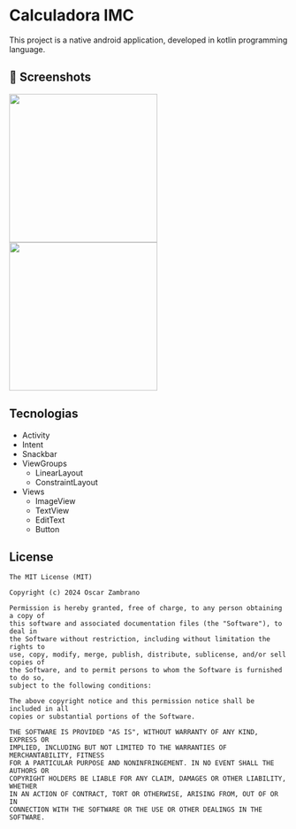 # Calculadora IMC
This project is a native android application, developed in kotlin programming language.

 


## :camera_flash: Screenshots
<!-- You can add more screenshots here if you like -->
<img src="https://github.com/user-attachments/assets/38ca070c-7725-4d7e-91f1-07ffa169b445" width=268> <img src=" " width=268> <img src=" " width=268> <img src="" width=268>



## Tecnologias
 - Activity
 - Intent
 - Snackbar
 - ViewGroups
   -  LinearLayout
   -  ConstraintLayout
- Views
  - ImageView
  - TextView
  - EditText
  - Button


## License
```
The MIT License (MIT)

Copyright (c) 2024 Oscar Zambrano

Permission is hereby granted, free of charge, to any person obtaining a copy of
this software and associated documentation files (the "Software"), to deal in
the Software without restriction, including without limitation the rights to
use, copy, modify, merge, publish, distribute, sublicense, and/or sell copies of
the Software, and to permit persons to whom the Software is furnished to do so,
subject to the following conditions:

The above copyright notice and this permission notice shall be included in all
copies or substantial portions of the Software.

THE SOFTWARE IS PROVIDED "AS IS", WITHOUT WARRANTY OF ANY KIND, EXPRESS OR
IMPLIED, INCLUDING BUT NOT LIMITED TO THE WARRANTIES OF MERCHANTABILITY, FITNESS
FOR A PARTICULAR PURPOSE AND NONINFRINGEMENT. IN NO EVENT SHALL THE AUTHORS OR
COPYRIGHT HOLDERS BE LIABLE FOR ANY CLAIM, DAMAGES OR OTHER LIABILITY, WHETHER
IN AN ACTION OF CONTRACT, TORT OR OTHERWISE, ARISING FROM, OUT OF OR IN
CONNECTION WITH THE SOFTWARE OR THE USE OR OTHER DEALINGS IN THE SOFTWARE.
```
